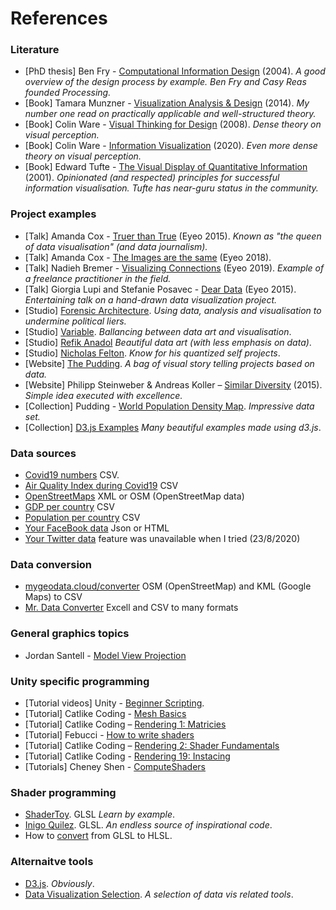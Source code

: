 # References


### Literature
- [PhD thesis] Ben Fry - [Computational Information Design](https://benfry.com/phd/) (2004). *A good overview of the design process by example. Ben Fry and Casy Reas founded Processing.*
- [Book] Tamara Munzner - [Visualization Analysis & Design](https://amazon.com/dp/1466508914) (2014). *My number one read on practically applicable and well-structured theory.*
- [Book] Colin Ware - [Visual Thinking for Design](https://amazon.com/dp/0123708966) (2008). *Dense theory on visual perception.*
- [Book] Colin Ware - [Information Visualization](https://amazon.com/dp/0128128755) (2020). *Even more dense theory on visual perception.*
- [Book] Edward Tufte - [The Visual Display of Quantitative Information](https://amazon.com/dp/0961392142) (2001). *Opinionated (and respected) principles for successful information visualisation. Tufte has near-guru status in the community.*


### Project examples
- [Talk] Amanda Cox - [Truer than True](https://vimeo.com/133608685) (Eyeo 2015). *Known as "the queen of data visualisation" (and data journalism).*
- [Talk] Amanda Cox - [The Images are the same](https://vimeo.com/287093172) (Eyeo 2018). 
- [Talk] Nadieh Bremer - [Visualizing Connections](https://vimeo.com/354276689) (Eyeo 2019). *Example of a freelance practitioner in the field.* 
- [Talk] Giorgia Lupi and Stefanie Posavec - [Dear Data](https://vimeo.com/133608605) (Eyeo 2015). *Entertaining talk on a hand-drawn data visualization project.*
- [Studio] [Forensic Architecture](https://forensic-architecture.org/´). *Using data, analysis and visualisation to undermine political liers.*
- [Studio] [Variable](https://variable.io/). *Ballancing between data art and visualisation*.
- [Studio] [Refik Anadol](https://refikanadol.com/) *Beautiful data art (with less emphasis on data)*.
- [Studio] [Nicholas Felton](http://feltron.com/). *Know for his quantized self projects*.
- [Website] [The Pudding](https://pudding.cool/). *A bag of visual story telling projects based on data.*
- [Website] Philipp Steinweber & Andreas Koller – [Similar Diversity](http://similardiversity.net) (2015). *Simple idea executed with excellence.*
- [Collection] Pudding - [World Population Density Map](https://pudding.cool/2018/10/city_3d/). *Impressive data set.*
- [Collection] [D3.js Examples](https://observablehq.com/@d3/gallery) *Many beautiful examples made using d3.js*. 


### Data sources
- [Covid19 numbers](https://github.com/owid/covid-19-data/tree/master/public/data) CSV.
- [Air Quality Index during Covid19](https://aqicn.org/data-platform/covid19/) CSV
- [OpenStreetMaps](https://www.openstreetmap.org) XML or OSM (OpenStreetMap data)
- [GDP per country](https://data.worldbank.org/indicator/NY.GDP.MKTP.CD) CSV
- [Population per country](https://data.worldbank.org/indicator/SP.POP.TOTL) CSV
- [Your FaceBook data](https://www.facebook.com/help/212802592074644) Json or HTML
- [Your Twitter data](https://help.twitter.com/en/managing-your-account/how-to-download-your-twitter-archive) feature was unavailable when I tried (23/8/2020)


### Data conversion
- [mygeodata.cloud/converter](https://mygeodata.cloud/converter/) OSM (OpenStreetMap) and KML (Google Maps) to CSV
- [Mr. Data Converter](https://shancarter.github.io/mr-data-converter/) Excell and CSV to many formats


### General graphics topics
- Jordan Santell - [Model View Projection](https://jsantell.com/model-view-projection/)


### Unity specific programming
- [Tutorial videos] Unity - [Beginner Scripting](https://learn.unity.com/project/beginner-gameplay-scripting).
- [Tutorial] Catlike Coding - [Mesh Basics](https://catlikecoding.com/unity/tutorials/mesh-basics/)
- [Tutorial] Catlike Coding – [Rendering 1: Matricies](https://catlikecoding.com/unity/tutorials/rendering/part-1/)
- [Tutorial] Febucci - [How to write shaders](https://www.febucci.com/2019/11/how-to-write-shaders-in-unity/)
- [Tutorial] Catlike Coding – [Rendering 2: Shader Fundamentals](https://catlikecoding.com/unity/tutorials/rendering/part-2/) 
- [Tutorial] Catlike Coding - [Rendering 19: Instacing](https://catlikecoding.com/unity/tutorials/rendering/part-19/) 
- [Tutorials] Cheney Shen - [ComputeShaders](https://cheneyshen.com/category/all/gpu/compute-shader/)

### Shader programming
- [ShaderToy](https://www.shadertoy.com). GLSL *Learn by example*.
- [Inigo Quilez](https://iquilezles.org). GLSL. *An endless source of inspirational code*.
- How to [convert](https://www.adambielecki.com/2018/02/reference-for-converting-glsl-to-hlsl.html) from GLSL to HLSL.


### Alternaitve tools
- [D3.js](http://d3.js). *Obviously*.
- [Data Visualization Selection](http://selection.datavisualization.ch). *A selection of data vis related tools*.